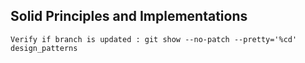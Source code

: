 ## Solid Principles and Implementations

```
Verify if branch is updated : git show --no-patch --pretty='%cd' design_patterns

```
